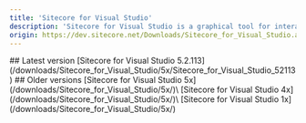 ```yaml
---
title: 'Sitecore for Visual Studio'
description: 'Sitecore for Visual Studio is a graphical tool for interacting with SXP from within Visual Studio, an option for users less familiar with command line tools.'
origin: https://dev.sitecore.net/Downloads/Sitecore_for_Visual_Studio.aspx
---
```


<Card variant='outlineRaised' px={0} mb={8}>
<CardHeader>
## Latest version
</CardHeader>
<CardBody>
[Sitecore for Visual Studio 5.2.113](/downloads/Sitecore_for_Visual_Studio/5x/Sitecore_for_Visual_Studio_52113)
</CardBody>          
</Card>


<Card variant='outlineRaised' px={0} mb={8}>
<CardHeader>
## Older versions
</CardHeader>
<CardBody>
[Sitecore for Visual Studio 5x](/downloads/Sitecore_for_Visual_Studio/5x/)\
[Sitecore for Visual Studio 4x](/downloads/Sitecore_for_Visual_Studio/5x/)\
[Sitecore for Visual Studio 1x](/downloads/Sitecore_for_Visual_Studio/5x/)
</CardBody>          
</Card>
